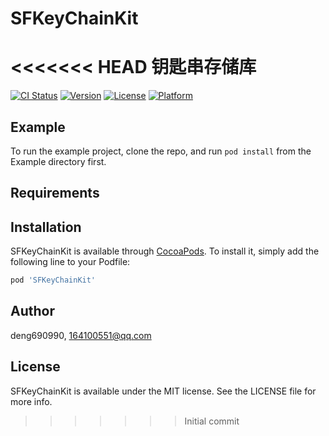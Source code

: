 # SFKeyChainKit
<<<<<<< HEAD
钥匙串存储库
=======

[![CI Status](https://img.shields.io/travis/deng690990/SFKeyChainKit.svg?style=flat)](https://travis-ci.org/deng690990/SFKeyChainKit)
[![Version](https://img.shields.io/cocoapods/v/SFKeyChainKit.svg?style=flat)](https://cocoapods.org/pods/SFKeyChainKit)
[![License](https://img.shields.io/cocoapods/l/SFKeyChainKit.svg?style=flat)](https://cocoapods.org/pods/SFKeyChainKit)
[![Platform](https://img.shields.io/cocoapods/p/SFKeyChainKit.svg?style=flat)](https://cocoapods.org/pods/SFKeyChainKit)

## Example

To run the example project, clone the repo, and run `pod install` from the Example directory first.

## Requirements

## Installation

SFKeyChainKit is available through [CocoaPods](https://cocoapods.org). To install
it, simply add the following line to your Podfile:

```ruby
pod 'SFKeyChainKit'
```

## Author

deng690990, 164100551@qq.com

## License

SFKeyChainKit is available under the MIT license. See the LICENSE file for more info.
>>>>>>> Initial commit
